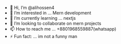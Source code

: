 - 👋 Hi, I’m @alihossen4
- 👀 I’m interested in ... Mern development 
- 🌱 I’m currently learning ... nextjs
- 💞️ I’m looking to collaborate on mern projects
- 📫 How to reach me ... +8801968559887(whatsapp)
- ⚡ Fun fact: ... im not a funny man

<!---
alihossen4/alihossen4 is a ✨ special ✨ repository because its `README.md` (this file) appears on your GitHub profile.
You can click the Preview link to take a look at your changes.
--->
